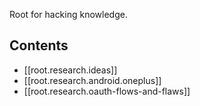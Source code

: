 Root for hacking knowledge.
## Contents
- [[root.research.ideas]]
- [[root.research.android.oneplus]]
- [[root.research.oauth-flows-and-flaws]]